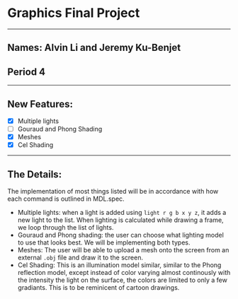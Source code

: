 # Graphics Final Project
---
## Names: Alvin Li and Jeremy Ku-Benjet
## Period 4

---
## New Features:
- [x] Multiple lights
- [ ] Gouraud and Phong Shading
- [x] Meshes
- [x] Cel Shading

---
## The Details:
The implementation of most things listed will be in accordance with how each command is outlined in MDL.spec.
- Multiple lights: when a light is added using `light r g b x y z`, it adds a new light to the list. When lighting is calculated
while drawing a frame, we loop through the list of lights.
- Gouraud and Phong shading: the user can choose what lighting model to use that looks best. We will be implementing both types.
- Meshes: The user will be able to upload a mesh onto the screen from an external `.obj` file and draw it to the screen.
- Cel Shading: This is an illumination model similar, similar to the Phong reflection model, except instead of color varying almost continously with the intensity the light on the surface, the colors are limited to only a few gradiants. This is to be reminicent of cartoon drawings.

